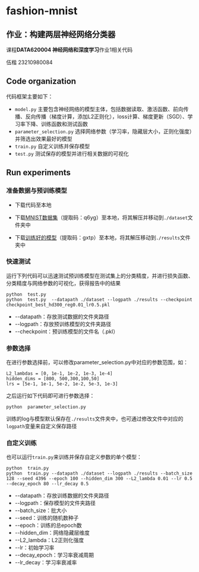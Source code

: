 # fashion-mnist
## 作业：构建两层神经网络分类器
课程**DATA620004 神经网络和深度学习**作业1相关代码

伍楷 23210980084

## Code organization
代码框架主要如下：

* `model.py` 主要包含神经网络的模型主体，包括数据读取、激活函数、前向传播、反向传播（梯度计算，添加L2正则化），loss计算、梯度更新（SGD）、学习率下降、训练函数和测试函数
* `parameter_selection.py` 选择网络参数（学习率，隐藏层大小，正则化强度）并筛选出效果最好的模型
* `train.py` 自定义训练并保存模型
* `test.py` 测试保存的模型并进行相关数据的可视化


## Run experiments
### 准备数据与预训练模型
* 下载代码至本地

* 下载[MNIST数据集](https://pan.baidu.com/s/16Odcj03UzZ7hGnr4ztIGdg)（提取码：q6yg）至本地，将其解压并移动到`./dataset`文件夹中

* 下载[训练好的模型](https://pan.baidu.com/s/1vKV-wPI-vj5uxo-Sh0GRfg)（提取码：gxtp）至本地，将其解压移动到`./results`文件夹中

### 快速测试
运行下列代码可以迅速测试预训练模型在测试集上的分类精度，并进行损失函数、分类精度与网络参数的可视化，获得报告中的结果
```
python  test.py
python  test.py  --datapath ./dataset --logpath ./results --checkpoint checkpoint_best_hd300_reg0.01_lr0.5.pkl
```
* --datapath：存放测试数据的文件夹路径
* --logpath：存放预训练模型的文件夹路径
* --checkpoint：预训练模型的文件名（.pkl）

### 参数选择
在进行参数选择前，可以修改parameter_selection.py中对应的参数范围，如：
```
L2_lambdas = [0, 1e-1, 1e-2, 1e-3, 1e-4]
hidden_dims = [800, 500,300,100,50]
lrs = [5e-1, 1e-1, 5e-2, 1e-2, 5e-3, 1e-3]
```
之后运行如下代码即可进行参数选择：
```
python  parameter_selection.py
```
训练的log与模型默认保存在`./results`文件夹中，也可通过修改文件中对应的`logpath`变量来自定义保存路径

### 自定义训练
也可以运行`train.py`来训练并保存自定义参数的单个模型：
```
python  train.py
python  train.py --datapath ./dataset --logpath ./results --batch_size 128 --seed 4396 --epoch 100 --hidden_dim 300 --L2_lambda 0.01 --lr 0.5 --decay_epoch 80 --lr_decay 0.5
```
* --datapath：存放训练数据的文件夹路径
* --logpath：保存模型的文件夹路径
* --batch_size：批大小
* --seed：训练的随机数种子
* --epoch：训练的总epoch数
* --hidden_dim：网络隐藏层维度
* --L2_lambda：L2正则化强度
* --lr：初始学习率
* --decay_epoch：学习率衰减周期
* --lr_decay：学习率衰减率
